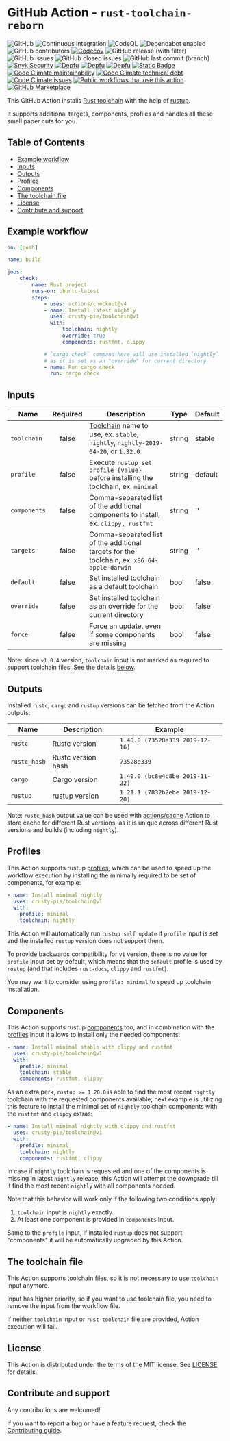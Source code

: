 # GitHub Action - `rust-toolchain-reborn`

![GitHub](https://img.shields.io/github/license/crusty-pie/toolchain?label=License&color=blue&logo=gitbook)
![Continuous integration](https://github.com/crusty-pie/toolchain/workflows/Continuous%20integration/badge.svg)
![CodeQL](https://github.com/crusty-pie/toolchain/workflows/CodeQL/badge.svg)
![Dependabot enabled](https://img.shields.io/badge/Dependabot-Enabled-brightgreen?logo=dependabot)
![GitHub contributors](https://img.shields.io/github/contributors/crusty-pie/toolchain?logo=github&label=Contributors)
[![Codecov](https://img.shields.io/codecov/c/github/crusty-pie/toolchain?logo=codecov&label=Coverage)](https://app.codecov.io/gh/crusty-pie/toolchain)
![GitHub release (with filter)](https://img.shields.io/github/v/release/crusty-pie/toolchain?logo=github&label=Release&color=brightgreen)
![GitHub issues](https://img.shields.io/github/issues-raw/crusty-pie/toolchain?label=Open%20Issues&logo=github&color=blue)
![GitHub closed issues](https://img.shields.io/github/issues-closed-raw/crusty-pie/toolchain?label=Closed%20Issues&logo=github&color=blue)
![GitHub last commit (branch)](https://img.shields.io/github/last-commit/crusty-pie/toolchain/main?label=Last%20Commit&logo=github&color=blue)
[![Snyk Security](https://img.shields.io/badge/Snyk%20Security-monitored-8731E8?logo=snyk)](https://snyk.io/test/github/crusty-pie/toolchain)
[![Depfu](https://badges.depfu.com/badges/8e038d781d5d5ea4c2be016401319803/status.svg)](https://depfu.com)
[![Depfu](https://img.shields.io/depfu/dependencies/github/crusty-pie%2Ftoolchain?logo=depfu)](https://depfu.com/repos/github/crusty-pie/toolchain)
[![Depfu](https://badges.depfu.com/badges/07d8712d1903c3495e6cfeacd170c437/count.svg)](https://depfu.com/github/crusty-pie/toolchain?project_id=39503)
[![Static Badge](https://img.shields.io/badge/Code%20Climate-enabled-brightgreen?logo=codeclimate)](https://codeclimate.com/)
[![Code Climate maintainability](https://img.shields.io/codeclimate/maintainability/crusty-pie/toolchain?label=Maintainability&logo=codeclimate)](https://codeclimate.com/github/crusty-pie/toolchain)
[![Code Climate technical debt](https://img.shields.io/codeclimate/tech-debt/crusty-pie/toolchain?label=Technical%20Debt&logo=codeclimate)](https://codeclimate.com/github/crusty-pie/toolchain/trends/technical_debt)
[![Code Climate issues](https://img.shields.io/codeclimate/issues/crusty-pie/toolchain?label=Issues&logo=codeclimate)](https://codeclimate.com/github/crusty-pie/toolchain/issues)
[![Public workflows that use this action](https://img.shields.io/endpoint?label=Used%20By&url=https%3A%2F%2Fused-by.vercel.app%2Fapi%2Fgithub-actions%2Fused-by%3Faction%3Dplacintaalexandru%2Ftoolchain%26badge%3Dtrue)](https://sourcegraph.com/search?q=context:global+crusty-pie/toolchain+file:.github/workflows&patternType=literal)
[![GitHub Marketplace](https://img.shields.io/badge/Marketplace-rust--toolchain--reborn-b7410e?logo=github)](https://github.com/marketplace/actions/rust-toolchain-reborn)


This GitHub Action installs
[Rust toolchain](https://rust-lang.github.io/rustup/concepts/toolchains.html#toolchain-specification)
with the help of [rustup](https://github.com/rust-lang/rustup).

It supports additional targets, components, profiles and handles all these small
paper cuts for you.

## Table of Contents

* [Example workflow](#example-workflow)
* [Inputs](#inputs)
* [Outputs](#outputs)
* [Profiles](#profiles)
* [Components](#components)
* [The toolchain file](#the-toolchain-file)
* [License](#license)
* [Contribute and support](#contribute-and-support)

## Example workflow

```yaml
on: [push]

name: build

jobs:
    check:
        name: Rust project
        runs-on: ubuntu-latest
        steps:
            - uses: actions/checkout@v4
            - name: Install latest nightly
              uses: crusty-pie/toolchain@v1
              with:
                  toolchain: nightly
                  override: true
                  components: rustfmt, clippy

            # `cargo check` command here will use installed `nightly`
            # as it is set as an "override" for current directory
            - name: Run cargo check
              run: cargo check
```

## Inputs

| Name         | Required | Description                                                                                                                                         | Type   | Default |
|--------------|:--------:|-----------------------------------------------------------------------------------------------------------------------------------------------------|--------|---------|
| `toolchain`  |  false   | [Toolchain](https://github.com/rust-lang/rustup.rs#toolchain-specification) name to use, ex. `stable`, `nightly`, `nightly-2019-04-20`, or `1.32.0` | string | stable  |
| `profile`    |  false   | Execute `rustup set profile {value}` before installing the toolchain, ex. `minimal`                                                                 | string | default |
| `components` |  false   | Comma-separated list of the additional components to install, ex. `clippy, rustfmt`                                                                 | string | ''      |
| `targets`    |  false   | Comma-separated list of the additional targets for the toolchain, ex. `x86_64-apple-darwin`                                                         | string | ''      |
| `default`    |  false   | Set installed toolchain as a default toolchain                                                                                                      | bool   | false   |
| `override`   |  false   | Set installed toolchain as an override for the current directory                                                                                    | bool   | false   |
| `force`      |  false   | Force an update, even if some components are missing                                                                                                | bool   | false   |

Note: since `v1.0.4` version, `toolchain` input is not marked as required
 to support toolchain files.
See the details [below](#the-toolchain-file).

## Outputs

Installed `rustc`, `cargo` and `rustup` versions can be fetched from the Action outputs:

| Name         | Description        | Example                         |
|--------------|--------------------|---------------------------------|
| `rustc`      | Rustc version      | `1.40.0 (73528e339 2019-12-16)` |
| `rustc_hash` | Rustc version hash | `73528e339`                     |
| `cargo`      | Cargo version      | `1.40.0 (bc8e4c8be 2019-11-22)` |
| `rustup`     | rustup version     | `1.21.1 (7832b2ebe 2019-12-20)` |

Note: `rustc_hash` output value can be used with [actions/cache](https://github.com/actions/cache) Action
to store cache for different Rust versions, as it is unique across different Rust versions and builds (including `nightly`).

## Profiles

This Action supports rustup [profiles](https://blog.rust-lang.org/2019/10/15/Rustup-1.20.0.html#profiles),
which can be used to speed up the workflow execution by installing the
minimally required to be set of components, for example:

```yaml
- name: Install minimal nightly
  uses: crusty-pie/toolchain@v1
  with:
    profile: minimal
    toolchain: nightly
```

This Action will automatically run `rustup self update` if `profile` input is set
and the installed `rustup` version does not support them.

To provide backwards compatibility for `v1` version, there is no value for
`profile` input set by default, which means that the `default` profile is used
by `rustup` (and that includes `rust-docs`, `clippy` and `rustfmt`).

You may want to consider using `profile: minimal` to speed up toolchain installation.

## Components

This Action supports rustup [components](https://blog.rust-lang.org/2019/10/15/Rustup-1.20.0.html#installing-the-latest-compatible-nightly) too,
and in combination with the [profiles](#profiles) input it allows to install only the needed components:

```yaml
- name: Install minimal stable with clippy and rustfmt
  uses: crusty-pie/toolchain@v1
  with:
    profile: minimal
    toolchain: stable
    components: rustfmt, clippy
```

As an extra perk, `rustup >= 1.20.0` is able to find the most recent `nightly` toolchain
with the requested components available; next example is utilizing this feature
to install the minimal set of `nightly` toolchain components with the `rustfmt` and `clippy` extras:

```yaml
- name: Install minimal nightly with clippy and rustfmt
  uses: crusty-pie/toolchain@v1
  with:
    profile: minimal
    toolchain: nightly
    components: rustfmt, clippy
```

In case if `nightly` toolchain is requested and one of the components is missing in
latest `nightly` release, this Action will attempt the downgrade till it find
the most recent `nightly` with all components needed.

Note that this behavior will work only if the following two conditions apply:

 1. `toolchain` input is `nightly` exactly.
 2. At least one component is provided in `components` input.

Same to the `profile` input, if installed `rustup` does not support
"components" it will be automatically upgraded by this Action.

## The toolchain file

This Action supports [toolchain files](https://rust-lang.github.io/rustup/overrides.html#the-toolchain-file),
so it is not necessary to use `toolchain` input anymore.

Input has higher priority, so if you want to use toolchain file,
you need to remove the input from the workflow file.

If neither `toolchain` input or `rust-toolchain` file are provided,
Action execution will fail.

## License

This Action is distributed under the terms of the MIT license.
See [LICENSE](https://github.com/crusty-pie/toolchain/blob/main/LICENSE) for details.

## Contribute and support

Any contributions are welcomed!

If you want to report a bug or have a feature request,
check the [Contributing guide](https://github.com/crusty-pie/toolchain/blob/main/CONTRIBUTING.md).
